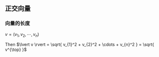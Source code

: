## 正交向量

### 向量的长度

$v = (v_{1}, v_{2},\cdots, v_{n})$

Then $\lvert v \rvert = \sqrt{ v_{1}^2 + v_{2}^2 + \cdots + v_{n}^2 } = \sqrt{ v^{\top} }$

